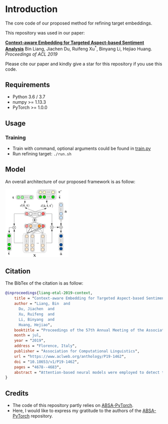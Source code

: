# Introduction
The core code of our proposed method for refining target embeddings.

This repository was used in our paper:  
  
[**Context-aware Embedding for Targeted Aspect-based Sentiment Analysis**](https://www.aclweb.org/anthology/P19-1462.pdf) 
Bin Liang, Jiachen Du, Ruifeng Xu<sup>*</sup>, Binyang Li, Hejiao Huang. *Proceedings of ACL 2019*
  
Please cite our paper and kindly give a star for this repository if you use this code. 

## Requirements

* Python 3.6 / 3.7
* numpy >= 1.13.3
* PyTorch >= 1.0.0

## Usage

### Training
* Train with command, optional arguments could be found in [train.py](/train.py)
* Run refining target: ```./run.sh```


## Model

An overall architecture of our proposed framework is as follow:

<img src="/assets/model.png" width = "40%" />

## Citation

The BibTex of the citation is as follow:

```bibtex
@inproceedings{liang-etal-2019-context,
    title = "Context-aware Embedding for Targeted Aspect-based Sentiment Analysis",
    author = "Liang, Bin  and
      Du, Jiachen  and
      Xu, Ruifeng  and
      Li, Binyang  and
      Huang, Hejiao",
    booktitle = "Proceedings of the 57th Annual Meeting of the Association for Computational Linguistics",
    month = jul,
    year = "2019",
    address = "Florence, Italy",
    publisher = "Association for Computational Linguistics",
    url = "https://www.aclweb.org/anthology/P19-1462",
    doi = "10.18653/v1/P19-1462",
    pages = "4678--4683",
    abstract = "Attention-based neural models were employed to detect the different aspects and sentiment polarities of the same target in targeted aspect-based sentiment analysis (TABSA). However, existing methods do not specifically pre-train reasonable embeddings for targets and aspects in TABSA. This may result in targets or aspects having the same vector representations in different contexts and losing the context-dependent information. To address this problem, we propose a novel method to refine the embeddings of targets and aspects. Such pivotal embedding refinement utilizes a sparse coefficient vector to adjust the embeddings of target and aspect from the context. Hence the embeddings of targets and aspects can be refined from the highly correlative words instead of using context-independent or randomly initialized vectors. Experiment results on two benchmark datasets show that our approach yields the state-of-the-art performance in TABSA task.",
}
```


## Credits

* The code of this repository partly relies on [ABSA-PyTorch](https://github.com/songyouwei/ABSA-PyTorch). 
* Here, I would like to express my gratitude to the authors of the [ABSA-PyTorch](https://github.com/songyouwei/ABSA-PyTorch) repository.
